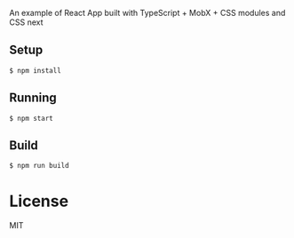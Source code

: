An example of React App built with TypeScript + MobX + CSS modules and CSS next

## Setup

```
$ npm install
```

## Running

```
$ npm start
```

## Build

```
$ npm run build
```

# License

MIT
